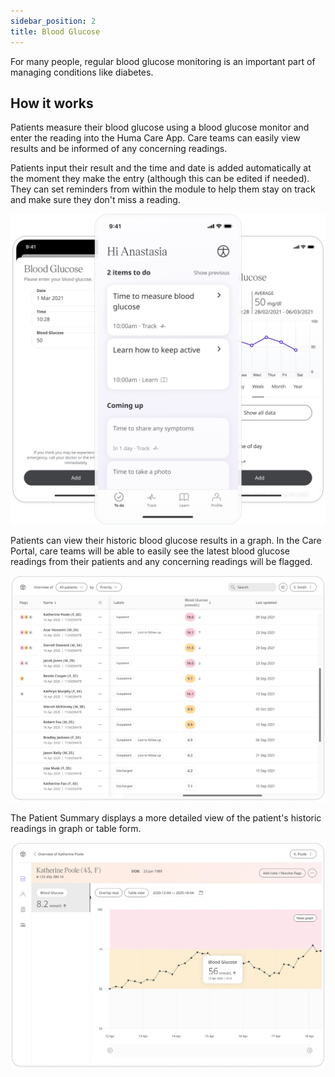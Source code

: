 ```yaml
---
sidebar_position: 2
title: Blood Glucose
---
```


For many people, regular blood glucose monitoring is an important part of managing conditions like diabetes. 

## How it works

Patients measure their blood glucose using a blood glucose monitor and enter the reading into the Huma Care App. Care teams can easily view results and be informed of any concerning readings.

Patients input their result and the time and date is added automatically at the moment they make the entry (although this can be edited if needed). They can set reminders from within the module to help them stay on track and make sure they don't miss a reading.

![Add a blood glucose result](./assets/blood-glucose.png)

Patients can view their historic blood glucose results in a graph. In the Care Portal, care teams will be able to easily see the latest blood glucose readings from their patients and any concerning readings will be flagged. 

![View blood glucose from the Patient List](./assets/cp-patient-list-blood-glucose.png)

The Patient Summary displays a more detailed view of the patient's historic readings in graph or table form.

![View blood glucose from the Module Detail](./assets/cp-module-details-blood-glucose.png)
